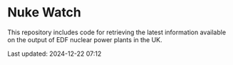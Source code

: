 # Nuke Watch

This repository includes code for retrieving the latest information available on the output of EDF nuclear power plants in the UK.

Last updated: 2024-12-22 07:12